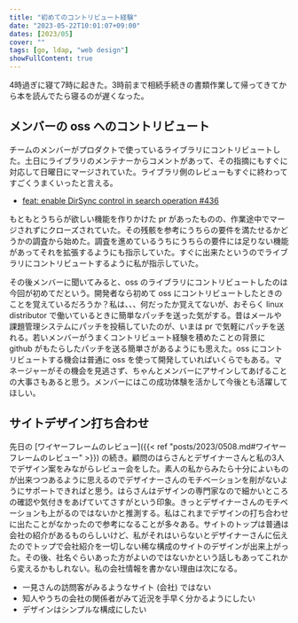 ```yaml
---
title: "初めてのコントリビュート経験"
date: "2023-05-22T10:01:07+09:00"
dates: [2023/05]
cover: ""
tags: [go, ldap, "web design"]
showFullContent: true
---
```


4時過ぎに寝て7時に起きた。3時前まで相続手続きの書類作業して帰ってきてから本を読んでたら寝るのが遅くなった。

## メンバーの oss へのコントリビュート

チームのメンバーがプロダクトで使っているライブラリにコントリビュートした。土日にライブラリのメンテナーからコメントがあって、その指摘にもすぐに対応して日曜日にマージされていた。ライブラリ側のレビューもすぐに終わってすごくうまくいったと言える。

* [feat: enable DirSync control in search operation #436](https://github.com/go-ldap/ldap/pull/436)

もともとうちらが欲しい機能を作りかけた pr があったものの、作業途中でマージされずにクローズされていた。その残骸を参考にうちらの要件を満たせるかどうかの調査から始めた。調査を進めているうちにうちらの要件には足りない機能があってそれを拡張するようにも指示していた。すぐに出来たというのでライブラリにコントリビュートするように私が指示していた。

その後メンバーに聞いてみると、oss のライブラリにコントリビュートしたのは今回が初めてだという。開発者なら初めて oss にコントリビュートしたときのことを覚えているだろうか？私は、、、何だったか覚えてないが、おそらく linux distributor で働いているときに簡単なパッチを送った気がする。昔はメールや課題管理システムにパッチを投稿していたのが、いまは pr で気軽にパッチを送れる。若いメンバーがうまくコントリビュート経験を積めたことの背景に github がもたらしたパッチを送る簡単さがあるようにも思えた。oss にコントリビュートする機会は普通に oss を使って開発していればいくらでもある。マネージャーがその機会を見逃さず、ちゃんとメンバーにアサインしてあげることの大事さもあると思う。メンバーにはこの成功体験を活かして今後とも活躍してほしい。

## サイトデザイン打ち合わせ

先日の [ワイヤーフレームのレビュー]({{< ref "posts/2023/0508.md#ワイヤーフレームのレビュー" >}}) の続き。顧問のはらさんとデザイナーさんと私の3人でデザイン案をみながらレビュー会をした。素人の私からみたら十分によいものが出来つつあるように思えるのでデザイナーさんのモチベーションを削がないようにサポートできればと思う。はらさんはデザインの専門家なので細かいところの確認や気付きをあげていてさすがという印象。きっとデザイナーさんのモチベーションも上がるのではないかと推測する。私はこれまでデザインの打ち合わせに出たことがなかったので参考になることが多々ある。サイトのトップは普通は会社の紹介があるものらしいけど、私がそれはいらないとデザイナーさんに伝えたのでトップで会社紹介を一切しない稀な構成のサイトのデザインが出来上がった。その後、社名ぐらいあった方がよいのではないかという話しもあってこれから変えるかもしれない。私の会社情報を書かない理由は次になる。

* 一見さんの訪問客がみるようなサイト (会社) ではない
* 知人やうちの会社の関係者がみて近況を手早く分かるようにしたい
* デザインはシンプルな構成にしたい
